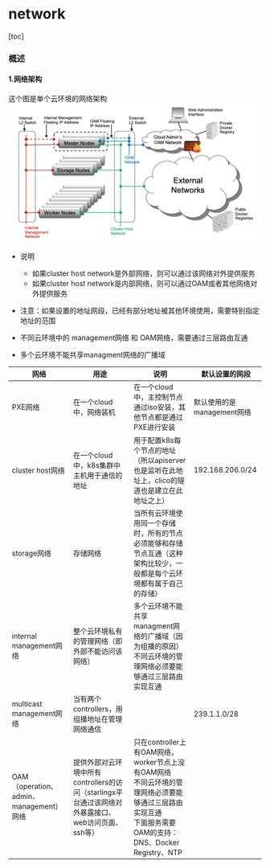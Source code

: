 # network

[toc]

### 概述

#### 1.网络架构

这个图是单个云环境的网络架构
![](./imgs/network_01.png)

* 说明
  * 如果cluster host network是外部网络，则可以通过该网络对外提供服务
  * 如果cluster host network是内部网络，则可以通过OAM或者其他网络对外提供服务

* 注意：如果设置的地址网段，已经有部分地址被其他环境使用，需要特别指定地址的范围

* 不同云环境中的 management网络 和 OAM网络，需要通过三层路由互通
* 多个云环境不能共享managment网络的广播域

|网络|用途|说明|默认设置的网段|
|-|-|-|-|
|PXE网络|在一个cloud中，网络装机|在一个cloud中，主控制节点通过iso安装，其他节点都是通过PXE进行安装|默认使用的是management网络|
|cluster host网络|在一个cloud中，k8s集群中主机用于通信的地址|用于配置k8s每个节点的地址（所以apiserver也是监听在此地址上，clico的隧道也是建立在此地址之上）|192.168.206.0/24|
|storage网络|存储网络|当所有云环境使用同一个存储时，所有的节点必须能够和存储节点互通（这种架构比较少，一般都是每个云环境都有属于自己的存储）||
|internal management网络|整个云环境私有的管理网络（即外部不能访问该网络）|多个云环境不能共享managment网络的广播域（因为组播的原因）</br>不同云环境的管理网络必须要能够通过三层路由实现互通||
|multicast management网络|当有两个controllers，用组播地址在管理网络通信||239.1.1.0/28|
|OAM（operation、admin、management）网络|提供外部对云环境中所有controllers的访问（starlingx平台通过该网络对外暴露接口、web访问页面、ssh等）|只在controller上有OAM网络，worker节点上没有OAM网络</br>不同云环境的管理网络必须要能够通过三层路由实现互通</br>下面服务需要OAM的支持：DNS、Docker Registry、NTP||
